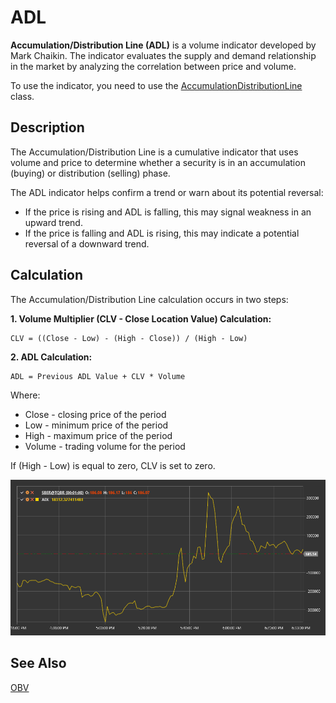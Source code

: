 # ADL

**Accumulation/Distribution Line (ADL)** is a volume indicator developed by Mark Chaikin. The indicator evaluates the supply and demand relationship in the market by analyzing the correlation between price and volume.

To use the indicator, you need to use the [AccumulationDistributionLine](xref:StockSharp.Algo.Indicators.AccumulationDistributionLine) class.

## Description

The Accumulation/Distribution Line is a cumulative indicator that uses volume and price to determine whether a security is in an accumulation (buying) or distribution (selling) phase.

The ADL indicator helps confirm a trend or warn about its potential reversal:
- If the price is rising and ADL is falling, this may signal weakness in an upward trend.
- If the price is falling and ADL is rising, this may indicate a potential reversal of a downward trend.

## Calculation

The Accumulation/Distribution Line calculation occurs in two steps:

**1. Volume Multiplier (CLV - Close Location Value) Calculation:**
```
CLV = ((Close - Low) - (High - Close)) / (High - Low)
```

**2. ADL Calculation:**
```
ADL = Previous ADL Value + CLV * Volume
```

Where:
- Close - closing price of the period
- Low - minimum price of the period
- High - maximum price of the period
- Volume - trading volume for the period

If (High - Low) is equal to zero, CLV is set to zero.

![IndicatorAccumulationDistributionLine](../../../../images/indicator_accumulation_distribution_line.png)

## See Also

[OBV](on_balance_volume.md)